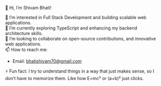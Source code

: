 👋 Hi, I’m Shivam Bhati! 

👀 I’m interested in Full Stack Development and building scalable web applications.  
🌱 I’m currently exploring TypeScript and enhancing my backend architecture skills.  
💞️ I’m looking to collaborate on open-source contributions, and innovative web applications.  
📫 How to reach me:
- Email: bhatishivam70@gmail.com
  
⚡ Fun fact: I try to understand things in a way that just makes sense, so I don’t have to memorize them. Like how E=mc² or (a+b)² just clicks.
